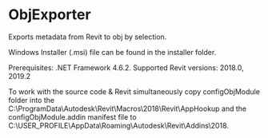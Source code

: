 # ObjExporter
Exports metadata from Revit to obj by selection.

Windows Installer (.msi) file can be found in the installer folder.

Prerequisites: .NET Framework 4.6.2. Supported Revit versions: 2018.0, 2019.2

To work with the source code & Revit simultaneously copy configObjModule folder into the C:\ProgramData\Autodesk\Revit\Macros\2018\Revit\AppHookup and the configObjModule.addin manifest file to C:\USER_PROFILE\AppData\Roaming\Autodesk\Revit\Addins\2018.
